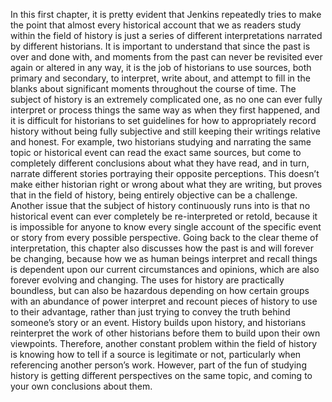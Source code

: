 In this first chapter, it is pretty evident that Jenkins repeatedly tries to make the point that almost every historical account that we as readers study within the field of history is just a series of different interpretations narrated by different historians. It is important to understand that since the past is over and done with, and moments from the past can never be revisited ever again or altered in any way, it is the job of historians to use sources, both primary and secondary, to interpret, write about, and attempt to fill in the blanks about significant moments throughout the course of time. The subject of history is an extremely complicated one, as no one can ever fully interpret or process things the same way as when they first happened, and it is difficult for historians to set guidelines for how to appropriately record history without being fully subjective and still keeping their writings relative and honest. For example, two historians studying and narrating the same topic or historical event can read the exact same sources, but come to completely different conclusions about what they have read, and in turn, narrate different stories portraying their opposite perceptions. This doesn’t make either historian right or wrong about what they are writing, but proves that in the field of history, being entirely objective can be a challenge. Another issue that the subject of history continuously runs into is that no historical event can ever completely be re-interpreted or retold, because it is impossible for anyone to know every single account of the specific event or story from every possible perspective. Going back to the clear theme of interpretation, this chapter also discusses how the past is and will forever be changing, because how we as human beings interpret and recall things is dependent upon our current circumstances and opinions, which are also forever evolving and changing. The uses for history are practically boundless, but can also be hazardous depending on how certain groups with an abundance of power interpret and recount pieces of history to use to their advantage, rather than just trying to convey the truth behind someone’s story or an event. History builds upon history, and historians reinterpret the work of other historians before them to build upon their own viewpoints. Therefore, another constant problem within the field of history is knowing how to tell if a source is legitimate or not, particularly when referencing another person’s work. However, part of the fun of studying history is getting different perspectives on the same topic, and coming to your own conclusions about them.  
